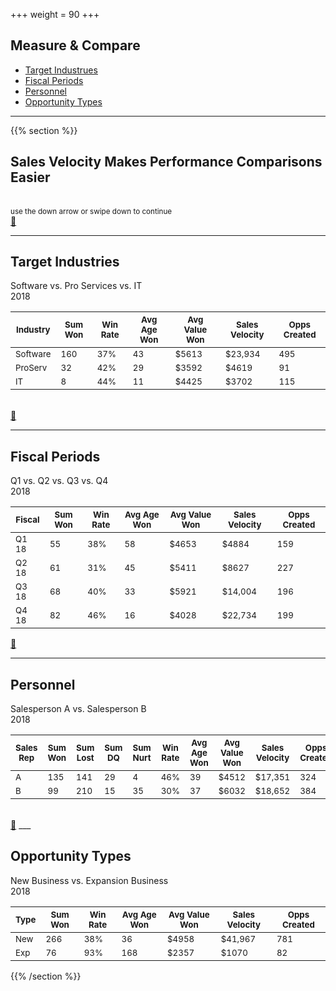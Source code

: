 +++
weight = 90
+++

## Measure & Compare
- [Target Industrues](#/25/1)<br>
- [Fiscal Periods](#/25/2)<br>
- [Personnel](#/25/3)<br>
- [Opportunity Types](#/25/4)<br>

___

{{% section %}}

## Sales Velocity Makes Performance Comparisons Easier

<br>
<small>
use the down arrow or swipe down to continue
</small>
<br>
<a href="#" class="navigate-down">🔽</a>

---

## Target Industries
Software vs. Pro Services vs. IT<br>
2018

|<small>Industry</small> |<small>Sum Won</small> |<small>Win Rate</small> |<small>Avg Age Won</small> |<small>Avg Value Won</small> |<small>Sales Velocity</small> |<small>Opps Created</small> |
|-------------|--------|---------|------------|--------------|---------------|------|
|<small>Software</small>|<small>160</small>|<small>37% </small>|<small>43 </small>|<small>$5613</small>|<small>$23,934</small>|<small>495</small>| 
|<small>ProServ</small>|<small>32</small>|<small>42%</small>|<small>29</small>|<small>$3592</small>|<small>$4619</small>|<small>91</small>| 
|<small>IT</small>|<small>8</small>|<small>44%</small>|<small>11</small>|<small>$4425</small>|<small>$3702</small>|<small>115</small>|

<br>
<a href="#" class="navigate-down">🔽</a>

---

## Fiscal Periods
Q1 vs. Q2 vs. Q3 vs. Q4<br>
2018

|<small>Fiscal</small> |<small>Sum Won</small> |<small>Win Rate</small> |<small>Avg Age Won</small> |<small>Avg Value Won</small> |<small>Sales Velocity</small> |<small>Opps Created</small> |
|-------------|--------|---------|------------|--------------|---------------|------|
|<small>Q1 18</small>|<small>55</small>|<small>38% </small>|<small>58</small>|<small>$4653</small>|<small>$4884</small>|<small>159</small>| 
|<small>Q2 18</small>|<small>61</small>|<small>31%</small>|<small>45</small>|<small>$5411</small>|<small>$8627</small>|<small>227</small>| 
|<small>Q3 18</small>|<small>68</small>|<small>40%</small>|<small>33</small>|<small>$5921</small>|<small>$14,004</small>|<small>196</small>|
|<small>Q4 18</small>|<small>82</small>|<small>46%</small>|<small>16</small>|<small>$4028</small>|<small>$22,734</small>|<small>199</small>|

<a href="#" class="navigate-down">🔽</a>

---

## Personnel
Salesperson A vs. Salesperson B<br>
2018

|<small>Sales Rep</small> |<small>Sum Won</small> |<small>Sum Lost</small> |<small>Sum DQ</small> |<small>Sum Nurt</small> |<small>Win Rate</small> |<small>Avg Age Won</small> |<small>Avg Value Won</small> |<small>Sales Velocity</small> |<small>Opps Created</small> |
|-------------|-------------|-------------|-------------|--------|---------|------------|--------------|---------------|------|
|<small>A</small>|<small>135</small> |<small>141</small> |<small>29</small> |<small>4</small>|<small>46% </small>|<small>39</small>|<small>$4512</small>|<small>$17,351</small>|<small>324</small>| 
|<small>B</small>|<small>99</small> |<small>210</small> |<small>15</small> |<small>35</small>|<small>30%</small>|<small>37</small>|<small>$6032</small>|<small>$18,652</small>|<small>384</small>| 

<br>
<a href="#" class="navigate-down">🔽</a>
___

## Opportunity Types
New Business vs. Expansion Business<br>
2018

|<small>Type</small> |<small>Sum Won</small> |<small>Win Rate</small> |<small>Avg Age Won</small> |<small>Avg Value Won</small> |<small>Sales Velocity</small> |<small>Opps Created</small> |
|-------------|--------|---------|------------|--------------|---------------|------|
|<small>New</small>|<small>266</small>|<small>38% </small>|<small>36</small>|<small>$4958</small>|<small>$41,967</small>|<small>781</small>| 
|<small>Exp</small>|<small>76</small>|<small>93%</small>|<small>168</small>|<small>$2357</small>|<small>$1070</small>|<small>82</small>|

{{% /section %}}
